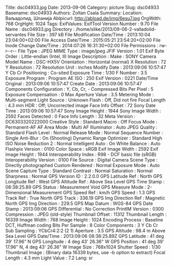 Title: dsc04933.jpg
Date: 2013-09-06
Category: picture
Slug: dsc04933
Basename: dsc04933
Authors: Zoltan Csala
Summary:
Location: Ваљадолид, Шпанија
Ablpicurl: http://abload.de/img/6esu7.jpg
OrgWdth: 768
OrgHght: 1024
Tags:
ExifValues: ExifTool Version Number : 9.70
            File Name : dsc04933.jpg
            Directory : /home/slike/2013/09-06-2-valladolid-servantes
            File Size : 397 kB
            File Modification Date/Time : 2013:10:04 23:04:00+02:00
            File Access Date/Time : 2015:05:21 23:54:20+02:00
            File Inode Change Date/Time : 2014:07:26 16:31:30+02:00
            File Permissions : rw-r--r--
            File Type : JPEG
            MIME Type : image/jpeg
            JFIF Version : 1.01
            Exif Byte Order : Little-endian (Intel, II)
            Image Description :
            Make : SONY
            Camera Model Name : DSC-HX5V
            Orientation : Horizontal (normal)
            X Resolution : 72
            Y Resolution : 72
            Resolution Unit : inches
            Modify Date : 2013:09:06 10:57:47
            Y Cb Cr Positioning : Co-sited
            Exposure Time : 1/30
            F Number : 3.5
            Exposure Program : Program AE
            ISO : 250
            Exif Version : 0221
            Date/Time Original : 2013:09:06 10:57:47
            Create Date : 2013:09:06 10:57:47
            Components Configuration : Y, Cb, Cr, -
            Compressed Bits Per Pixel : 5
            Exposure Compensation : 0
            Max Aperture Value : 3.5
            Metering Mode : Multi-segment
            Light Source : Unknown
            Flash : Off, Did not fire
            Focal Length : 4.3 mm
            HDR : Off; Uncorrected image
            Face Info Offset : 72
            Sony Date Time : 2013:09:06 10:57:47
            Sony Image Height : 1944
            Sony Image Width : 2592
            Faces Detected : 0
            Face Info Length : 32
            Meta Version : DC6303320222000
            Creative Style : Standard
            Macro : Off
            Focus Mode : Permanent-AF
            AF Area Mode : Multi
            AF Illuminator : Auto
            JPEG Quality : Standard
            Flash Level : Normal
            Release Mode : Normal
            Sequence Number : Single
            Anti-Blur : On (Shooting)
            Dynamic Range Optimizer : Standard
            High ISO Noise Reduction 2 : Normal
            Intelligent Auto : On
            White Balance : Auto
            Flashpix Version : 0100
            Color Space : sRGB
            Exif Image Width : 2592
            Exif Image Height : 1944
            Interoperability Index : R98 - DCF basic file (sRGB)
            Interoperability Version : 0100
            File Source : Digital Camera
            Scene Type : Directly photographed
            Custom Rendered : Normal
            Exposure Mode : Auto
            Scene Capture Type : Standard
            Contrast : Normal
            Saturation : Normal
            Sharpness : Normal
            GPS Version ID : 2.2.0.0
            GPS Latitude Ref : North
            GPS Longitude Ref : West
            GPS Altitude Ref : Above Sea Level
            GPS Time Stamp : 08:38:25.89
            GPS Status : Measurement Void
            GPS Measure Mode : 2-Dimensional Measurement
            GPS Speed Ref : km/h
            GPS Speed : 1.3
            GPS Track Ref : True North
            GPS Track : 336.19
            GPS Img Direction Ref : Magnetic North
            GPS Img Direction : 229.5
            GPS Map Datum : WGS-84
            GPS Date Stamp : 2013:09:06
            GPS Differential : No Correction
            PrintIM Version : 0300
            Compression : JPEG (old-style)
            Thumbnail Offset : 11312
            Thumbnail Length : 16339
            Image Width : 768
            Image Height : 1024
            Encoding Process : Baseline DCT, Huffman coding
            Bits Per Sample : 8
            Color Components : 3
            Y Cb Cr Sub Sampling : YCbCr4:2:2 (2 1)
            Aperture : 3.5
            GPS Altitude : 98.4 m Above Sea Level
            GPS Date/Time : 2013:09:06 08:38:25.89Z
            GPS Latitude : 41 deg 39' 17.96" N
            GPS Longitude : 4 deg 43' 26.36" W
            GPS Position : 41 deg 39' 17.96" N, 4 deg 43' 26.36" W
            Image Size : 768x1024
            Shutter Speed : 1/30
            Thumbnail Image : (Binary data 16339 bytes, use -b option to extract)
            Focal Length : 4.3 mm
            Light Value : 7.2
Lang: sr

